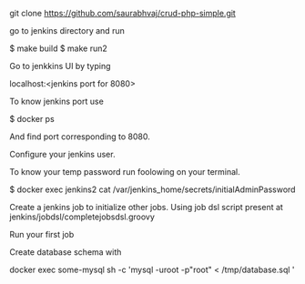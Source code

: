 git clone https://github.com/saurabhvaj/crud-php-simple.git

go to jenkins directory and run 

$ make build
$ make run2

Go to jenkkins UI by typing 

localhost:<jenkins port for 8080>

To know jenkins port use 

$ docker ps

And find port corresponding to 8080.

Configure your jenkins user. 

To know your temp password run foolowing on your terminal.

$ docker exec jenkins2  cat /var/jenkins_home/secrets/initialAdminPassword

Create a jenkins job to initialize other jobs. Using job dsl script present at jenkins/jobdsl/completejobsdsl.groovy

Run  your first job

Create database schema with 

docker exec some-mysql sh -c 'mysql -uroot -p"root" < /tmp/database.sql '
